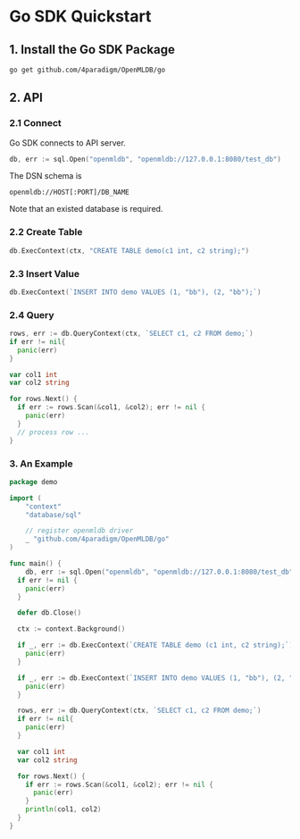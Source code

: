 # Go SDK Quickstart

## 1. Install the Go SDK Package

```bash
go get github.com/4paradigm/OpenMLDB/go
```

## 2. API

### 2.1 Connect

Go SDK connects to API server.

```go
db, err := sql.Open("openmldb", "openmldb://127.0.0.1:8080/test_db")
```

The DSN schema is

```
openmldb://HOST[:PORT]/DB_NAME
```

Note that an existed database is required.

### 2.2 Create Table

```go
db.ExecContext(ctx, "CREATE TABLE demo(c1 int, c2 string);")
```

### 2.3 Insert Value

```go
db.ExecContext(`INSERT INTO demo VALUES (1, "bb"), (2, "bb");`)
```

### 2.4 Query

```go
rows, err := db.QueryContext(ctx, `SELECT c1, c2 FROM demo;`)
if err != nil{
  panic(err)
}

var col1 int
var col2 string

for rows.Next() {
  if err := rows.Scan(&col1, &col2); err != nil {
    panic(err)
  }
  // process row ...
}
```

### 3. An Example

```go
package demo

import (
	"context"
	"database/sql"

	// register openmldb driver
	_ "github.com/4paradigm/OpenMLDB/go"
)

func main() {
	db, err := sql.Open("openmldb", "openmldb://127.0.0.1:8080/test_db")
  if err != nil {
    panic(err)
  }

  defer db.Close()

  ctx := context.Background()

  if _, err := db.ExecContext(`CREATE TABLE demo (c1 int, c2 string);`); err != nil {
    panic(err)
  }

  if _, err := db.ExecContext(`INSERT INTO demo VALUES (1, "bb"), (2, "bb");`); err != nil {
    panic(err)
  }

  rows, err := db.QueryContext(ctx, `SELECT c1, c2 FROM demo;`)
  if err != nil{
    panic(err)
  }

  var col1 int
  var col2 string

  for rows.Next() {
    if err := rows.Scan(&col1, &col2); err != nil {
      panic(err)
    }
    println(col1, col2)
  }
}
```

